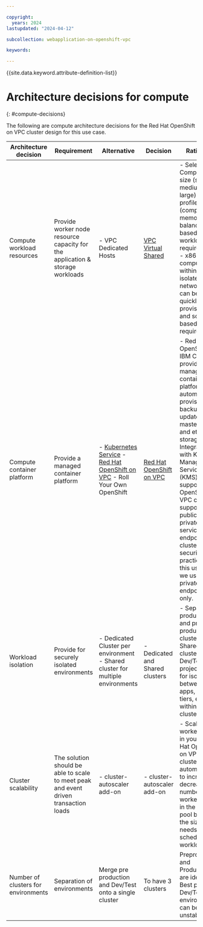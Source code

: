 ```yaml
---

copyright:
  years: 2024
lastupdated: "2024-04-12"

subcollection: webapplication-on-openshift-vpc

keywords:

---
```


{{site.data.keyword.attribute-definition-list}}

# Architecture decisions for compute
{: #compute-decisions}

The following are compute architecture decisions for the Red Hat OpenShift on VPC cluster design for this use case.

| **Architecture decision**           | **Requirement**                                                                       | **Alternative**                                                                                                                                                                            | **Decision**                                                                                        | **Rationale**                                                                                                                                                                                                                                                                                                                                                                 |
|-------------------------------------|---------------------------------------------------------------------------------------|--------------------------------------------------------------------------------------------------------------------------------------------------------------------------------------------|-----------------------------------------------------------------------------------------------------|-------------------------------------------------------------------------------------------------------------------------------------------------------------------------------------------------------------------------------------------------------------------------------------------------------------------------------------------------------------------------------|
| Compute workload resources          | Provide worker node resource capacity for the application & storage workloads         |  - VPC Dedicated Hosts                                                                                                                                                                     | [VPC Virtual Shared](https://cloud.ibm.com/docs/containers?topic=containers-planning_worker_nodes)  | - Select VPC Compute VM size (small, medium, large) and profile (compute, memory, balanced) based on workload requirements. - x86 compute within isolated VPC network that can be quickly provisioned and scaled based on load requirements.                                                                                                                                  |
| Compute container platform          | Provide a managed container platform                                                  | - [Kubernetes Service](https://cloud.ibm.com/docs/containers) - [Red Hat OpenShift on VPC](https://cloud.ibm.com/docs/openshift?topic=openshift-getting-started) - Roll Your Own OpenShift | [Red Hat OpenShift on VPC](https://cloud.ibm.com/docs/openshift?topic=openshift-getting-started)    | - Red Hat OpenShift on IBM Cloud provides a managed container platform with automatic provisioning, backup and updates of master nodes and etcd storage - Integration with Key Management Services (KMS) supported - OpenShift VPC clusters support public and private service endpoint clusters. For security best practice for this use case we use private endpoints only. |
| Workload isolation                  | Provide for securely isolated environments                                            | - Dedicated Cluster per environment - Shared cluster for multiple environments                                                                                                             | - Dedicated and Shared clusters                                                                     | - Separate production, and pre-production clusters. - Shared cluster for Dev/Test with projects used for isolation between apps, app tiers, etc. within a cluster.                                                                                                                                                                                                                  |
| Cluster scalability                 | The solution should be able to scale to meet peak and event driven transaction loads  | - cluster-autoscaler add-on                                                                                                                                                                | - cluster-autoscaler add-on                                                                         | - Scale the worker pools in your Red Hat OpenShift on VPC cluster automatically to increase or decrease the number of worker nodes in the worker pool based on the sizing needs of your scheduled workloads.                                                                                                                                                                  |
| Number of clusters for environments | Separation of environments                                                            | Merge pre production and Dev/Test onto a single cluster                                                                                                                                          | To have 3 clusters                                                                                  |  Preproduction and Production are identical. Best practice Dev/Test environment can be unstable                                                                                                                                                                                                             



